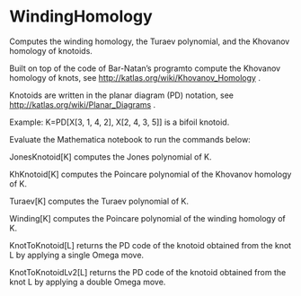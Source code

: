 # WindingHomology
Computes the winding homology, the Turaev polynomial, and the Khovanov homology of knotoids.

Built on top of the code of Bar-Natan’s programto  compute  the  Khovanov  homology  of  knots, see http://katlas.org/wiki/Khovanov_Homology .

Knotoids are written in the planar diagram (PD) notation, see http://katlas.org/wiki/Planar_Diagrams .

Example: K=PD[X[3, 1, 4, 2], X[2, 4, 3, 5]] is a bifoil knotoid.

Evaluate the Mathematica notebook to run the commands below:

JonesKnotoid[K] computes the Jones polynomial of K.

KhKnotoid[K] computes the Poincare polynomial of the Khovanov homology of K.

Turaev[K] computes the Turaev polynomial of K.

Winding[K] computes the Poincare polynomial of the winding homology of K.

KnotToKnotoid[L] returns the PD code of the knotoid obtained from the knot L by applying a single Omega move.

KnotToKnotoidLv2[L] returns the PD code of the knotoid obtained from the knot L by applying a double Omega move.

